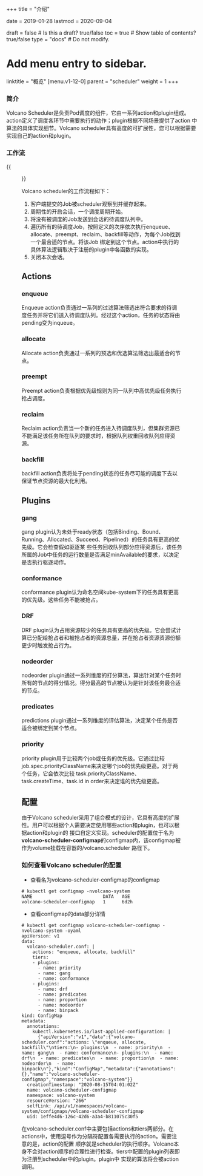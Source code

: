 +++
title = "介绍"


date = 2019-01-28
lastmod = 2020-09-04

draft = false  # Is this a draft? true/false
toc = true  # Show table of contents? true/false
type = "docs"  # Do not modify.

# Add menu entry to sidebar.
linktitle = "概览"
[menu.v1-12-0]
  parent = "scheduler"
  weight = 1
+++

### 简介
Volcano Scheduler是负责Pod调度的组件，它由一系列action和plugin组成。action定义了调度各环节中需要执行的动作；plugin根据不同场景提供了action
中算法的具体实现细节。Volcano scheduler具有高度的可扩展性，您可以根据需要实现自己的action和plugin。

### 工作流
{{<figure library="1" src="scheduler.PNG" title="Volcano scheduler工作流">}}

Volcano scheduler的工作流程如下：

1. 客户端提交的Job被scheduler观察到并缓存起来。
2. 周期性的开启会话，一个调度周期开始。
3. 将没有被调度的Job发送到会话的待调度队列中。
4. 遍历所有的待调度Job，按照定义的次序依次执行enqueue、allocate、preempt、reclaim、backfill等动作，为每个Job找到一个最合适的节点。将该Job
绑定到这个节点。action中执行的具体算法逻辑取决于注册的plugin中各函数的实现。
5. 关闭本次会话。

## Actions
### enqueue
Enqueue action负责通过一系列的过滤算法筛选出符合要求的待调度任务并将它们送入待调度队列。经过这个action，任务的状态将由pending变为inqueue。
### allocate
Allocate action负责通过一系列的预选和优选算法筛选出最适合的节点。
### preempt
Preempt action负责根据优先级规则为同一队列中高优先级任务执行抢占调度。
### reclaim
Reclaim action负责当一个新的任务进入待调度队列，但集群资源已不能满足该任务所在队列的要求时，根据队列权重回收队列应得资源。
### backfill
backfill action负责将处于pending状态的任务尽可能的调度下去以保证节点资源的最大化利用。

## Plugins
### gang
gang plugin认为未处于ready状态（包括Binding、Bound、Running、Allocated、Succeed、Pipelined）的任务具有更高的优先级。它会检查假如驱逐某
些任务回收队列部分应得资源后，该任务所属的Job中任务的运行数量是否满足minAvailable的要求，以决定是否执行驱逐动作。
### conformance
conformance plugin认为命名空间kube-system下的任务具有更高的优先级。这些任务不能被抢占。
### DRF
DRF plugin认为占用资源较少的任务具有更高的优先级。它会尝试计算已分配给抢占者和被抢占者的资源总量，并在抢占者资源资源份额更少时触发抢占行为。
### nodeorder
nodeorder plugin通过一系列维度的打分算法，算出针对某个任务时所有的节点的得分情况。得分最高的节点被认为是针对该任务最合适的节点。
### predicates
predictions plugin通过一系列维度的评估算法，决定某个任务是否适合被绑定到某个节点。
### priority
priority plugin用于比较两个job或任务的优先级。它通过比较job.spec.priorityClassName来决定哪个job的优先级更高。对于两个任务，它会依次比较
task.priorityClassName、task.createTime、task.id in order来决定谁的优先级更高。
## 配置
由于Volcano scheduler采用了组合模式的设计，它具有高度的扩展性。用户可以根据个人需要决定使用哪些action和plugin，也可以根据action和plugin的
接口自定义实现。scheduler的配置位于名为**volcano-scheduler-configmap**的configmap内，该configmap被作为volume挂载在容器的/volcano.scheduler
路径下。
### 如何查看Volcano scheduler的配置
* 查看名为volcano-scheduler-configmap的configmap

```shell
# kubectl get configmap -nvolcano-system
NAME                          DATA   AGE
volcano-scheduler-configmap   1      6d2h
```

* 查看configmap的data部分详情

```shell
# kubectl get configmap volcano-scheduler-configmap -nvolcano-system -oyaml
apiVersion: v1
data:
  volcano-scheduler.conf: |
    actions: "enqueue, allocate, backfill"
    tiers:
    - plugins:
      - name: priority
      - name: gang
      - name: conformance
    - plugins:
      - name: drf
      - name: predicates
      - name: proportion
      - name: nodeorder
      - name: binpack
kind: ConfigMap
metadata:
  annotations:
    kubectl.kubernetes.io/last-applied-configuration: |
      {"apiVersion":"v1","data":{"volcano-scheduler.conf":"actions: \"enqueue, allocate, backfill\"\ntiers:\n- plugins:\n  - name: priority\n  - name: gang\n  - name: conformance\n- plugins:\n  - name: drf\n  - name: predicates\n  - name: proportion\n  - name: nodeorder\n  - name: binpack\n"},"kind":"ConfigMap","metadata":{"annotations":{},"name":"volcano-scheduler-configmap","namespace":"volcano-system"}}
  creationTimestamp: "2020-08-15T04:01:02Z"
  name: volcano-scheduler-configmap
  namespace: volcano-system
  resourceVersion: "266"
  selfLink: /api/v1/namespaces/volcano-system/configmaps/volcano-scheduler-configmap
  uid: 1effe4d6-126c-42d6-a3a4-b811075c30f5
```

在volcano-scheduler.conf中主要包括actions和tiers两部分。在actions中，使用逗号作为分隔符配置各需要执行的action。需要注意的是，action的配置
顺序就是scheduler的执行顺序。Volcano本身不会对action顺序的合理性进行检查。tiers中配置的plugin列表即为注册到scheduler中的plugin。plugin中
实现的算法将会被action调用。